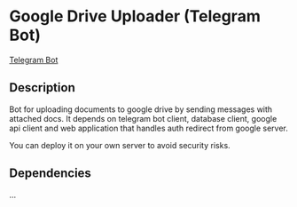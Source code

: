 # Google Drive Uploader (Telegram Bot)
[Telegram Bot](https://t.me/gdrive_books_saver_bot)

## Description
Bot for uploading documents to google drive by sending messages with attached docs.
It depends on telegram bot client, database client, google api client and web application that handles auth redirect from google server.

You can deploy it on your own server to avoid security risks.

## Dependencies
...